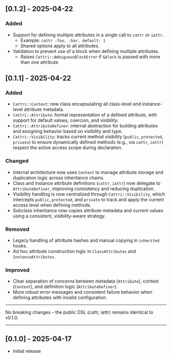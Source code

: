 ## [0.1.2] - 2025-04-22

### Added

- Support for defining multiple attributes in a single call to `cattr` or `iattr`.
    - Example: `cattr :foo, :bar, default: 1`
    - Shared options apply to all attributes.
- Validation to prevent use of a block when defining multiple attributes.
    - Raises `Cattri::AmbiguousBlockError` if `&block` is passed with more than one attribute.

## [0.1.1] - 2025-04-22

### Added

- `Cattri::Context`: new class encapsulating all class-level and instance-level attribute metadata.
- `Cattri::Attribute`: formal representation of a defined attribute, with support for default values, coercion, and visibility.
- `Cattri::AttributeDefiner`: internal abstraction for building attributes and assigning behavior based on visibility and type.
- `Cattri::Visibility`: tracks current method visibility (`public`, `protected`, `private`) to ensure dynamically defined methods (e.g., via `cattr`, `iattr`) respect the active access scope during declaration.

### Changed

- Internal architecture now uses `Context` to manage attribute storage and duplication logic across inheritance chains.
- Class and instance attribute definitions (`cattr`, `iattr`) now delegate to `AttributeDefiner`, improving consistency and reducing duplication.
- Visibility handling is now centralized through `Cattri::Visibility`, which intercepts `public`, `protected`, and `private` to track and apply the current access level when defining methods.
- Subclass inheritance now copies attribute metadata and current values using a consistent, visibility-aware strategy.

### Removed

- Legacy handling of attribute hashes and manual copying in `inherited` hooks.
- Ad hoc attribute construction logic in `ClassAttributes` and `InstanceAttributes`.

### Improved

- Clear separation of concerns between metadata (`Attribute`), context (`Context`), and definition logic (`AttributeDefiner`).
- More robust error messages and consistent failure behavior when defining attributes with invalid configuration.

---

No breaking changes – the public DSL (cattr, iattr) remains identical to v0.1.0.

---

## [0.1.0] - 2025-04-17

- Initial release

